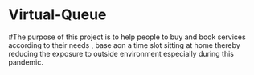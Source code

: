 # Virtual-Queue
#The purpose of this project is to help people to buy and book services according to their needs , base aon a time slot sitting at home thereby reducing the exposure to outside environment especially during this pandemic.
